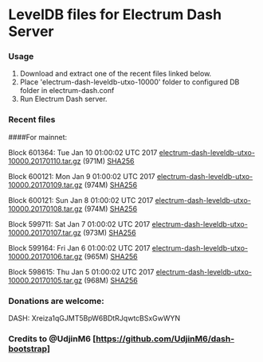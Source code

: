 # LevelDB files for Electrum Dash Server

### Usage

1. Download and extract one of the recent files linked below.
2. Place 'electrum-dash-leveldb-utxo-10000' folder to configured DB folder in electrum-dash.conf
3. Run Electrum Dash server.

### Recent files

####For mainnet:

Block 601364: Tue Jan 10 01:00:02 UTC 2017 [electrum-dash-leveldb-utxo-10000.20170110.tar.gz](https://transfer.sh/v6jF7/electrum-dash-leveldb-utxo-10000.20170110.tar.gz) (971M) [SHA256](https://transfer.sh/Lfius/electrum-dash-leveldb-utxo-10000.20170110.tar.gz.sha256)

Block 600121: Mon Jan  9 01:00:02 UTC 2017 [electrum-dash-leveldb-utxo-10000.20170109.tar.gz](https://transfer.sh/l9x0g/electrum-dash-leveldb-utxo-10000.20170109.tar.gz) (974M) [SHA256](https://transfer.sh/4TzQD/electrum-dash-leveldb-utxo-10000.20170109.tar.gz.sha256)

Block 600121: Sun Jan  8 01:00:02 UTC 2017 [electrum-dash-leveldb-utxo-10000.20170108.tar.gz](https://transfer.sh/h8b0D/electrum-dash-leveldb-utxo-10000.20170108.tar.gz) (974M) [SHA256](https://transfer.sh/Tw9Xx/electrum-dash-leveldb-utxo-10000.20170108.tar.gz.sha256)

Block 599711: Sat Jan  7 01:00:02 UTC 2017 [electrum-dash-leveldb-utxo-10000.20170107.tar.gz](https://transfer.sh/1izeW/electrum-dash-leveldb-utxo-10000.20170107.tar.gz) (973M) [SHA256](https://transfer.sh/12LbeV/electrum-dash-leveldb-utxo-10000.20170107.tar.gz.sha256)

Block 599164: Fri Jan  6 01:00:02 UTC 2017 [electrum-dash-leveldb-utxo-10000.20170106.tar.gz](https://transfer.sh/QjNa2/electrum-dash-leveldb-utxo-10000.20170106.tar.gz) (965M) [SHA256](https://transfer.sh/JwWjJ/electrum-dash-leveldb-utxo-10000.20170106.tar.gz.sha256)

Block 598615: Thu Jan  5 01:00:02 UTC 2017 [electrum-dash-leveldb-utxo-10000.20170105.tar.gz](https://transfer.sh/ObBW5/electrum-dash-leveldb-utxo-10000.20170105.tar.gz) (968M) [SHA256](https://transfer.sh/s4Drm/electrum-dash-leveldb-utxo-10000.20170105.tar.gz.sha256)

### Donations are welcome:

DASH: Xreiza1qGJMT5BpW6BDtRJqwtcBSxGwWYN

### Credits to @UdjinM6 [https://github.com/UdjinM6/dash-bootstrap]
